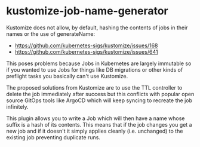 # kustomize-job-name-generator

Kustomize does not allow, by default, hashing the contents of jobs in their names
or the use of generateName:

- https://github.com/kubernetes-sigs/kustomize/issues/168
- https://github.com/kubernetes-sigs/kustomize/issues/641

This poses problems because Jobs in Kubernetes are largely immutable so if you
wanted to use Jobs for things like DB migrations or other kinds of preflight
tasks you basically can't use Kustomize.

The proposed solutions from Kustomize are to use the TTL controller to delete
the job immediately after success but this conflicts with popular open source
GitOps tools like ArgoCD which will keep syncing to recreate the job infinitely.

This plugin allows you to write a Job which will then have a name whose suffix
is a hash of its contents. This means that if the job changes you get a new job
and if it doesn't it simply applies cleanly (i.e. unchanged) to the existing
job preventing duplicate runs.